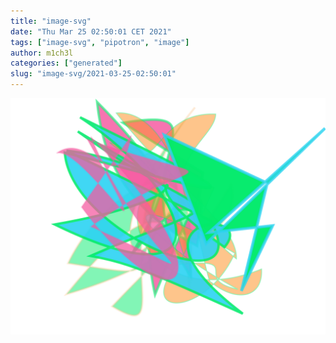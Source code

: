 ```yaml
---
title: "image-svg"
date: "Thu Mar 25 02:50:01 CET 2021"
tags: ["image-svg", "pipotron", "image"]
author: m1ch3l
categories: ["generated"]
slug: "image-svg/2021-03-25-02:50:01"
---
```


![](image.svg)
